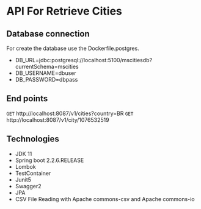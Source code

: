 # API For Retrieve Cities

## Database connection

For create the database use the Dockerfile.postgres.

- DB_URL=jdbc:postgresql://localhost:5100/mscitiesdb?currentSchema=mscities
- DB_USERNAME=dbuser
- DB_PASSWORD=dbpass

## End points

`GET` http://localhost:8087/v1/cities?country=BR 
`GET` http://localhost:8087/v1/city/1076532519

## Technologies

- JDK 11
- Spring boot 2.2.6.RELEASE
- Lombok
- TestContainer
- Junit5
- Swagger2
- JPA
- CSV File Reading with Apache commons-csv and Apache commons-io





